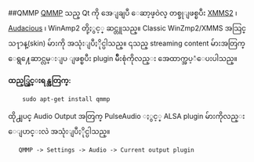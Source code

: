 ##QMMP
[QMMP](http://qmmp.ylsoftware.com/) သည္ Qt ကို အေျချပဳ ေဆာ့ဖ္ဝဲလ္ တစ္ခုျဖစ္ၿပီး [XMMS2](https://xmms2.org/wiki/Main_Page) ၊ [Audacious](https://en.wikipedia.org/wiki/Audacious_%28software%29) ၊ WinAmp2 တို့ႏွင့္ ဆင္တူသည္။  Classic WinZmp2/XMMS အသြင္သ႑ာန္(skin) မ်ားကို အသုံးျပဳႏိုင္ပါသည္။ ၎သည္ streaming content မ်ားအတြက္ ေရွ႔ေဆာင္လမ္းျပ ျဖစ္ၿပီး plugin မ်ိဳးစုံကိုလည္း အေထာက္အပ့ံေပးပါသည္။ 

**ထည့္သြင္းရန္အတြက္:**

		sudo apt-get install qmmp

ထို႕ျပင္ Audio Output အတြက္ PulseAudio ႏွင့္ ALSA plugin မ်ားကိုလည္း ေျပာင္းလဲ အသုံးျပဳႏိုင္ပါသည္။

       QMMP -> Settings -> Audio -> Current output plugin
